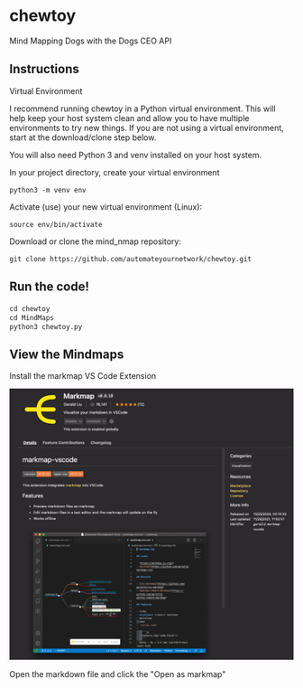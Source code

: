 # chewtoy
Mind Mapping Dogs with the Dogs CEO API

## Instructions

Virtual Environment

I recommend running chewtoy in a Python virtual environment. This will help keep your host system clean and allow you to have multiple environments to try new things. If you are not using a virtual environment, start at the download/clone step below.

You will also need Python 3 and venv installed on your host system.

In your project directory, create your virtual environment
``` console
python3 -m venv env
```
Activate (use) your new virtual environment (Linux):
``` console
source env/bin/activate
```
Download or clone the mind_nmap repository:

``` console
git clone https://github.com/automateyournetwork/chewtoy.git
```

## Run the code! 

```console
cd chewtoy
cd MindMaps
python3 chewtoy.py
```

## View the Mindmaps 

Install the markmap VS Code Extension

![Mark Map](images/markmap.png)

Open the markdown file and click the "Open as markmap"